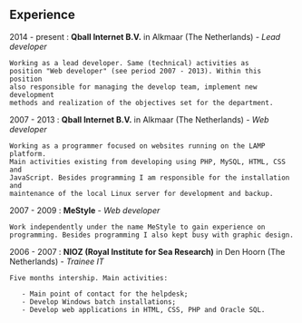 ## Experience

2014 - present
:   **Qball Internet B.V.** in Alkmaar (The Netherlands)
    \-
    *Lead developer*

    Working as a lead developer. Same (technical) activities as
    position "Web developer" (see period 2007 - 2013). Within this position
    also responsible for managing the develop team, implement new development
    methods and realization of the objectives set for the department.

2007 - 2013
:   **Qball Internet B.V.** in Alkmaar (The Netherlands)
    \-
    *Web developer*

    Working as a programmer focused on websites running on the LAMP platform.
    Main activities existing from developing using PHP, MySQL, HTML, CSS and
    JavaScript. Besides programming I am responsible for the installation and
    maintenance of the local Linux server for development and backup.

2007 - 2009
:   **MeStyle**
    \-
    *Web developer*

    Work independently under the name MeStyle to gain experience on
    programming. Besides programming I also kept busy with graphic design.

2006 - 2007
:   **NIOZ (Royal Institute for Sea Research)** in Den Hoorn (The Netherlands)
    \-
    *Trainee IT*

    Five months intership. Main activities:

       - Main point of contact for the helpdesk;
       - Develop Windows batch installations;
       - Develop web applications in HTML, CSS, PHP and Oracle SQL.
